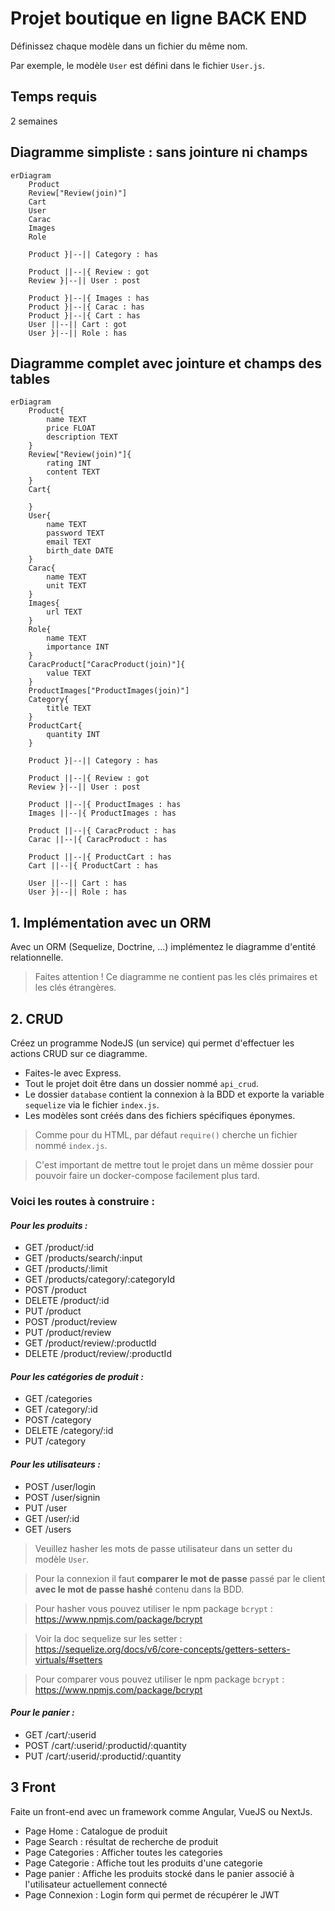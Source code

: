 # Projet boutique en ligne BACK END

Définissez chaque modèle dans un fichier du même nom.

Par exemple, le modèle `User` est défini dans le fichier `User.js`.


## Temps requis
2 semaines

## Diagramme simpliste : sans jointure ni champs
```mermaid
erDiagram
    Product
    Review["Review(join)"]
    Cart
    User
    Carac
    Images
    Role

    Product }|--|| Category : has

    Product ||--|{ Review : got
    Review }|--|| User : post

    Product }|--|{ Images : has
    Product }|--|{ Carac : has
    Product }|--|{ Cart : has
    User ||--|| Cart : got
    User }|--|| Role : has
```
## Diagramme complet avec jointure et champs des tables
```mermaid
erDiagram
    Product{
        name TEXT
        price FLOAT
        description TEXT
    }
    Review["Review(join)"]{
        rating INT
        content TEXT
    }
    Cart{

    }
    User{
        name TEXT
        password TEXT
        email TEXT
        birth_date DATE
    }
    Carac{
        name TEXT
        unit TEXT
    }
    Images{
        url TEXT
    }
    Role{
        name TEXT
        importance INT
    }
    CaracProduct["CaracProduct(join)"]{
        value TEXT
    }
    ProductImages["ProductImages(join)"]
    Category{
        title TEXT
    }
    ProductCart{
        quantity INT
    }

    Product }|--|| Category : has

    Product ||--|{ Review : got
    Review }|--|| User : post
    
    Product ||--|{ ProductImages : has
    Images ||--|{ ProductImages : has
    
    Product ||--|{ CaracProduct : has
    Carac ||--|{ CaracProduct : has
    
    Product ||--|{ ProductCart : has
    Cart ||--|{ ProductCart : has

    User ||--|| Cart : has
    User }|--|| Role : has
```
## 1. Implémentation avec un ORM

Avec un ORM (Sequelize, Doctrine, ...) implémentez le diagramme d'entité relationnelle.

> Faites attention ! Ce diagramme ne contient pas les clés primaires et les clés étrangères.


## 2. CRUD
Créez un programme NodeJS (un service) qui permet d'effectuer les actions CRUD sur ce diagramme.
- Faites-le avec Express.
- Tout le projet doit être dans un dossier nommé `api_crud`.
- Le dossier `database` contient la connexion à la BDD et exporte la variable `sequelize` via le fichier `index.js`.
- Les modèles sont créés dans des fichiers spécifiques éponymes. 

> Comme pour du HTML, par défaut `require()` cherche un fichier nommé `index.js`.

> C'est important de mettre tout le projet dans un même dossier pour pouvoir faire un docker-compose facilement plus tard.

### Voici les routes à construire :

#### *Pour les produits :*
- GET /product/:id
- GET /products/search/:input
- GET /products/:limit
- GET /products/category/:categoryId
- POST /product
- DELETE /product/:id
- PUT /product
- POST /product/review
- PUT /product/review
- GET /product/review/:productId
- DELETE /product/review/:productId

#### *Pour les catégories de produit :*
- GET /categories
- GET /category/:id
- POST /category
- DELETE /category/:id
- PUT /category

#### *Pour les utilisateurs :*
- POST /user/login
- POST /user/signin
- PUT /user
- GET /user/:id
- GET /users

> Veuillez hasher les mots de passe utilisateur dans un setter du modèle `User`.

> Pour la connexion il faut **comparer le mot de passe** passé par le client **avec le mot de passe hashé** contenu dans la BDD. 

>  Pour hasher vous pouvez utiliser le npm package `bcrypt`  : https://www.npmjs.com/package/bcrypt

> Voir la doc sequelize sur les setter : https://sequelize.org/docs/v6/core-concepts/getters-setters-virtuals/#setters

> Pour comparer vous pouvez utiliser le npm package `bcrypt`  : https://www.npmjs.com/package/bcrypt


#### *Pour le panier :*
- GET /cart/:userid
- POST /cart/:userid/:productid/:quantity
- PUT /cart/:userid/:productid/:quantity

## 3 Front

Faite un front-end avec un framework comme Angular, VueJS ou NextJs.

- Page Home : Catalogue de produit
- Page Search : résultat de recherche de produit
- Page Categories : Afficher toutes les categories
- Page Categorie : Affiche tout les produits d'une categorie
- Page panier : Affiche les produits stocké dans le panier associé à l'utilisateur actuellement connecté
- Page Connexion : Login form qui permet de récupérer le JWT